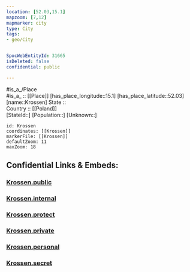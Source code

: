 ```yaml
---
location: [52.03,15.1] 
mapzoom: [7,12] 
mapmarker: city 
type: City
tags:
- geo/City


SpocWebEntityId: 31665
isDeleted: false
confidential: public

---
```

#is_a_/Place  
#is_a_ :: [[Place]] 
[has_place_longitude::15.1] 
[has_place_latitude::52.03] 
[name::Krossen] 
State ::  
Country :: [[Poland]]  
[StateId::] 
[Population::] 
[Unknown::] 


```leaflet
id: Krossen
coordinates: [[Krossen]] 
markerFile: [[Krossen]] 
defaultZoom: 11 
maxZoom: 18
```


## Confidential Links & Embeds: 

### [Krossen.public](/_public/\Earth\Continent\Europe\Europe~East\Poland\Provinces~Poland\Lubusz\CityKrossen.public.md) 

### [Krossen.internal](/_internal/\Earth\Continent\Europe\Europe~East\Poland\Provinces~Poland\Lubusz\CityKrossen.internal.md) 

### [Krossen.protect](/_protect/\Earth\Continent\Europe\Europe~East\Poland\Provinces~Poland\Lubusz\CityKrossen.protect.md) 

### [Krossen.private](/_private/\Earth\Continent\Europe\Europe~East\Poland\Provinces~Poland\Lubusz\CityKrossen.private.md) 

### [Krossen.personal](/_personal/\Earth\Continent\Europe\Europe~East\Poland\Provinces~Poland\Lubusz\CityKrossen.personal.md) 

### [Krossen.secret](/_secret/\Earth\Continent\Europe\Europe~East\Poland\Provinces~Poland\Lubusz\CityKrossen.secret.md)

